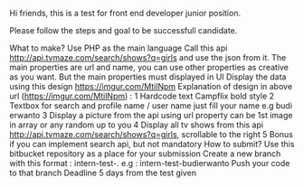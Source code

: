 Hi friends, this is a test for front end developer junior position.

Please follow the steps and goal to be successfull candidate.

What to make?
Use PHP as the main language
Call this api http://api.tvmaze.com/search/shows?q=girls and use the json from it. The main properties are url and name, you can use other properties as creative as you want. But the main properties must displayed in UI
Display the data using this design https://imgur.com/MtilNpm
Explanation of design in above url (https://imgur.com/MtilNpm) :
1 Hardcode text Campflix bold style
2 Textbox for search and profile name / user name just fill your name e.g budi erwanto
3 Display a picture from the api using url property can be 1st image in array or any random up to you
4 Display all tv shows from this api http://api.tvmaze.com/search/shows?q=girls, scrollable to the right
5 Bonus if you can implement search api, but not mandatory
How to submit?
Use this bitbucket repository as a place for your submission
Create a new branch with this format : intern-test-<insert-your-name>. e.g : intern-test-budierwanto
Push your code to that branch
Deadline
5 days from the test given
